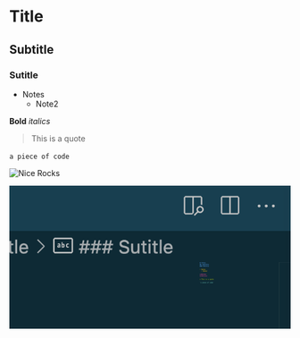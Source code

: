 # Title
## Subtitle
### Sutitle

- Notes
  - Note2

**Bold**
*italics*

> This is a quote

`a piece of code`

![Nice Rocks](https://images.unsplash.com/photo-1681210974423-89e86024f27a?ixlib=rb-4.0.3&ixid=MnwxMjA3fDB8MHxwaG90by1wYWdlfHx8fGVufDB8fHx8&auto=format&fit=crop&w=987&q=80)

![Screenshot](preview.png)
